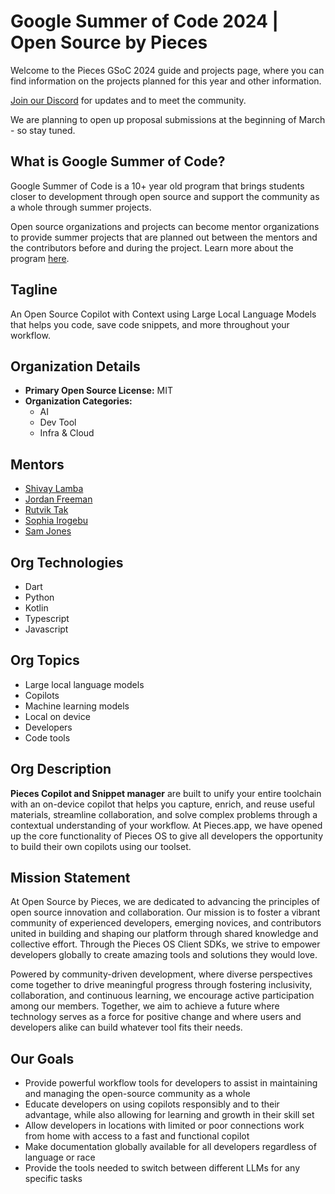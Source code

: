 # Google Summer of Code 2024 | Open Source by Pieces
Welcome to the Pieces GSoC 2024 guide and projects page, where you can find information on the projects planned for this year and other information.

[Join our Discord](https://discord.gg/getpieces) for updates and to meet the community.

We are planning to open up proposal submissions at the beginning of March - so stay tuned.

## What is Google Summer of Code?
Google Summer of Code is a 10+ year old program that brings students closer to development through open source and support the community as a whole through summer projects. 

Open source organizations and projects can become mentor organizations to provide summer projects that are planned out between the mentors and the contributors before and during the project. Learn more about the program [here](https://summerofcode.withgoogle.com/how-it-works).

## Tagline
An Open Source Copilot with Context using Large Local Language Models that helps you code, save code snippets, and more throughout your workflow.

## Organization Details

- **Primary Open Source License:** MIT
- **Organization Categories:**
  - AI
  - Dev Tool
  - Infra & Cloud

## Mentors

- [Shivay Lamba](https://github.com/shivay-at-pieces)
- [Jordan Freeman](https://github.com/jordan-pieces)
- [Rutvik Tak](https://github.com/rutvik110)
- [Sophia Irogebu](https://github.com/Sophyia7)
- [Sam Jones](https://github.com/sam-at-pieces)

## Org Technologies

- Dart
- Python
- Kotlin
- Typescript
- Javascript

## Org Topics

- Large local language models
- Copilots
- Machine learning models
- Local on device
- Developers
- Code tools

## Org Description

**Pieces Copilot and Snippet manager** are built to unify your entire toolchain with an on-device copilot that helps you capture, enrich, and reuse useful materials, streamline collaboration, and solve complex problems through a contextual understanding of your workflow. At Pieces.app, we have opened up the core functionality of Pieces OS to give all developers the opportunity to build their own copilots using our toolset.

## Mission Statement

At Open Source by Pieces, we are dedicated to advancing the principles of open source innovation and collaboration. Our mission is to foster a vibrant community of experienced developers, emerging novices, and contributors united in building and shaping our platform through shared knowledge and collective effort. Through the Pieces OS Client SDKs, we strive to empower developers globally to create amazing tools and solutions they would love.

Powered by community-driven development, where diverse perspectives come together to drive meaningful progress through fostering inclusivity, collaboration, and continuous learning, we encourage active participation among our members. Together, we aim to achieve a future where technology serves as a force for positive change and where users and developers alike can build whatever tool fits their needs.

## Our Goals

- Provide powerful workflow tools for developers to assist in maintaining and managing the open-source community as a whole
- Educate developers on using copilots responsibly and to their advantage, while also allowing for learning and growth in their skill set
- Allow developers in locations with limited or poor connections work from home with access to a fast and functional copilot
- Make documentation globally available for all developers regardless of language or race
- Provide the tools needed to switch between different LLMs for any specific tasks
